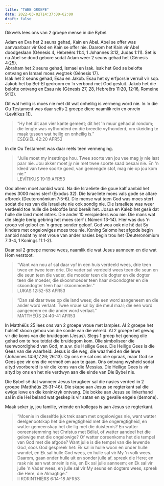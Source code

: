 ```yaml
---
title: "TWEE GROEPE"
date: 2022-03-02T14:37:00+02:00
draft: false
---
```

<html>
 <head></head>
 <body>
  <p>Dikwels lees ons van 2 groepe mense in die Bybel.</p>
  <p>Adam en Eva het 2 seuns gehad, Kain en Abel. Abel se offer was aanvaarbaar vir God en Kain se offer nie. Daarom het Kain vir Abel doodgeslaan (Génesis 4, Hebreërs 11:4, 1 Johannes 3:12, Judas 1:11). Set is na Abel se dood gebore sodat Adam weer 2 seuns gehad het (Génesis 4:25).<br>Abraham het 2 seuns gehad, Ismael en Isak. Isak het God se belofte ontvang en Ismael moes wegtrek (Génesis 17).&nbsp;<br>Isak het 2 seuns gehad, Esau en Jakob. Esau het sy erfporsie verruil vir sop. Jakob het by Bet-El gedroom en ‘n verbond met God gesluit. Jakob het die belofte ontvang en Esau nie (Génesis 27, 28, Hebreërs 11:20, 12:16, Romeine 9:13).</p>
  <p>Dit wat heilig is moes nie met dit wat onhelilig is vermeng word nie. In In die Ou Testament was daar selfs 2 groepe diere naamlik rein en onrein (Levítikus 11).</p>
  <blockquote>
   <p>“Hy het dit aan vier kante gemeet; dit het 'n muur gehad al rondom; die lengte was vyfhonderd en die breedte vyfhonderd, om skeiding te maak tussen wat heilig en onheilig is.”<br>‭‭ESÉGIËL‬ ‭42:20‬ ‭AFR53‬‬</p>
  </blockquote>
  <p>In die Ou Testament was daar reëls teen vermenging.</p>
  <blockquote>
   <p>“Julle moet my insettinge hou. Twee soorte van jou vee mag jy nie laat paar nie. Jou akker moet jy nie met twee soorte saad besaai nie. En 'n kleed van twee soorte goed, van gemengde stof, mag nie op jou kom nie.”<br>‭‭LEVÍTIKUS‬ ‭19:19‬ ‭AFR53‬‬</p>
  </blockquote>
  <p>God alleen moet aanbid word. Na die Israeliete die goue kalf aanbid het moes 3000 mans sterf (Exodus 32). Die Israeliete moes vals gode se altare afbreek (Deuteronómium 7:5-6). Die mense wat teen God was moes sterf sodat die res van die Israeliete nie ook sondig nie. Die Israeliete was weer verdeeld toe hulle die beloofde land bereik het. Josua en Kaleb het gesê dat hulle die land moet intrek. Die ander 10 verspieders wou nie. Die mans wat die slegte berig gebring het moes sterf ( Númeri 13-14). Hier was dus ‘n groep vol geloof en ‘n groep sonder geloof. God wou ook nie hê dat Sy kinders met ongelowiges moes trou nie. Koning Salomo het afgode begin aanbid nadat hy met vroue van ander nasies begin trou het (Deuteronómium 7:3-4, 1 Konings 11:1-2).</p>
  <p>Daar sal 2 groepe mense wees, naamlik die wat Jesus aanneem en die wat Hom verstoot.</p>
  <blockquote>
   <p>“Want van nou af sal daar vyf in een huis verdeeld wees, drie teen twee en twee teen drie. Die vader sal verdeeld wees teen die seun en die seun teen die vader, die moeder teen die dogter en die dogter teen die moeder, die skoonmoeder teen haar skoondogter en die skoondogter teen haar skoonmoeder.”<br>‭‭LUKAS‬ ‭12:52-53‬ ‭AFR53‬‬</p>
  </blockquote>
  <blockquote>
   <p>“Dan sal daar twee op die land wees; die een word aangeneem en die ander word verlaat. Twee vroue sal by die meul maal; die een word aangeneem en die ander word verlaat.”<br>‭‭MATTHÉÜS‬ ‭24:40-41‬ ‭AFR53‬‬</p>
  </blockquote>
  <p>In Matthéüs 25 lees ons van 2 groepe vroue met lampies. Al 2 groepe het hulself skoon gehou van die sonde van die wêreld. Al 2 groepe het gewag vir die koms van die bruidegom (Jesus). Slegs 1 groep het genoeg olie gehad om te hou totdat die bruidegom kom. Olie simboliseer die teenwoordigheid van God, m.a.w. die Heilige Gees. Die Heilige Gees is die Gees van die waarheid. Jesus is die weg, die waarheid en die lewe (Johannes 14:6,17,26; 26:13). Op ons eie sal ons olie opraak, maar God se Gees gee vir ons die vermoë om aan te gaan. Ons ontvang wysheid sodat altyd voorbereid is vir die koms van die Messias. Die Heilige Gees is vir altyd by ons en het nie verdwyn aan die einde van Die Bybel nie.</p>
  <p>Die Bybel sê dat wanneer Jesus terugkeer sal die nasies verdeel in 2 groepe (Matthéüs 25:31-46). Die skape aan Jesus se regterkant sal die ewige lewe en die koninkryk ontvang. Die bokke aan Jesus se linkerhand sal in die Hel beland wat geskep is vir satan en sy gevalle engele (demone).</p>
  <p>Maak seker jy, jou familie, vriende en kollegas is aan Jesus se regterkant.</p>
  <blockquote>
   <p>“Moenie in dieselfde juk trek saam met ongelowiges nie, want watter deelgenootskap het die geregtigheid met die ongeregtigheid, en watter gemeenskap het die lig met die duisternis? En watter ooreenstemming het Christus met Bélial, of watter aandeel het die gelowige met die ongelowige? Of watter ooreenkoms het die tempel van God met die afgode? Want julle is die tempel van die lewende God, soos God gespreek het: Ek sal in hulle woon en onder hulle wandel, en Ek sal hulle God wees, en hulle sal vir My 'n volk wees. Daarom, gaan onder hulle uit en sonder julle af, spreek die Here; en raak nie aan wat onrein is nie, en Ek sal julle aanneem; en Ek sal vir julle 'n Vader wees, en julle sal vir My seuns en dogters wees, spreek die Here, die Almagtige.”<br>‭‭II KORINTHIËRS‬ ‭6:14-18‬ ‭AFR53‬‬</p>
  </blockquote>
  <p>&nbsp;</p>
  <p>&nbsp;</p>
  <p>&nbsp;</p>
 </body>
</html>